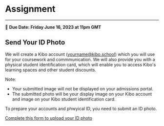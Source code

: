# Assignment 
-----
<aside>
  
  📝 **Due Date: Friday June 16, 2023 at 11pm GMT**
 
</aside>

## Send Your ID Photo
We will create a Kibo account (yourname@kibo.school) which you will use for your coursework and commmunication. We will also provide you with a physical student identification card, which will enable you to access Kibo's learning spaces and other student discounts.

Note:

- Your submitted image will not be displayed on your admissions portal.
- The submitted photo will be your display image on your Kibo account and image on your Kibo student identification card.

To prepare your accounts and phwyical ID, you need to submit an ID photo. 

<a href="https://forms.gle/7dkTeCt8gY72ny5FA" target="_blank">Complete this form to upload your ID photo</a>
